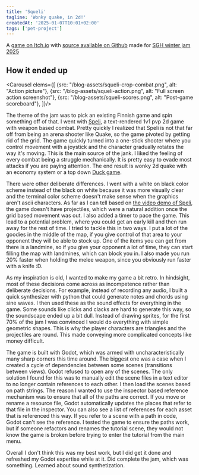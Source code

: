 ```yaml
---
title: 'Squeli'
tagline: 'Wonky quake, in 2d!'
createdAt: '2025-01-07T10:01+02:00'
tags: ['pet-project']
---
```


<script>
	import Carousel from '$lib/components/Carousel.svelte';
</script>

A [game on Itch.io](https://hajhawa.itch.io/squeli) with [source available on
Github](https://github.com/haihala/SGH-winter-jam-2025) made for [SGH winter jam
2025](https://itch.io/jam/sgh-talvijami-2025)

## How it ended up

<Carousel elems={[
{src: "/blog-assets/squeli-crop-combat.png", alt: "Action picture"},
{src: "/blog-assets/squeli-action.png", alt: "Full screen action screenshot"},
{src: "/blog-assets/squeli-scores.png", alt: "Post-game scoreboard"},
]}/>

The theme of the jam was to pick an existing Finnish game and spin something off
of that. I went with [Speli](https://suomigamehub.com/pelit/speli/), a
text-rendered 1v1 pvp 2d game with weapon based combat. Pretty quickly I
realized that Speli is not that far off from being an arena shooter like Quake,
so the game pivoted by getting rid of the grid. The game quickly turned into a
one-stick shooter where you control movement with a joystick and the character
gradually rotates the way it's moving. This is the main source of the jank. I
liked the feeling of every combat being a struggle mechanically. It is pretty
easy to evade most attacks if you are paying attention. The end result is wonky
2d quake with an economy system or a top down [Duck
game](https://store.steampowered.com/app/312530/Duck_Game/).

There were other deliberate differences. I went with a white on black color
scheme instead of the black on white because it was more visually clear and the
terminal color scheme doesn't make sense when the graphics aren't ascii
characters. As far as I can tell based on [the video demo of
Speli](https://www.youtube.com/watch?v=9z_SigkGVIA), the game doesn't have
projectiles, which were a natural addition once the grid based movement was out.
I also added a timer to pace the game. This lead to a potential problem, where
you could get an early kill and then run away for the rest of time. I tried to
tackle this in two ways. I put a lot of the goodies in the middle of the map, if
you give control of that area to your opponent they will be able to stock up.
One of the items you can get from there is a landmine, so if you give your
opponent a lot of time, they can start filling the map with landmines, which can
block you in. I also made you run 20% faster when holding the melee weapon,
since you obviously run faster with a knife :D.

As my inspiration is old, I wanted to make my game a bit retro. In hindsight,
most of these decisions come across as incompetence rather than deliberate
decisions. For example, instead of recording any audio, I built a quick
synthesizer with python that could generate notes and chords using sine waves. I
then used these as the sound effects for everything in the game. Some sounds
like clicks and clacks are hard to generate this way, so the soundscape ended up
a bit dull. Instead of drawing sprites, for the first 70% of the jam I was
convinced I would do everything with simple geometric shapes. This is why the
player characters are triangles and the projectiles are round. This made
conveying more complicated concepts like money difficult.

The game is built with Godot, which was armed with uncharacteristically many
sharp corners this time around. The biggest one was a case when I created a
cycle of dependencies between some scenes (transitions between views). Godot
refused to open any of the scenes. The only solution I found for this was to
manually edit the scene files in a text editor to no longer contain references
to each other. I then load the scenes based on path strings. The reason I wanted
to use the inspector based reference mechanism was to ensure that all of the
paths are correct. If you move or rename a resource file, Godot automatically
updates the places that refer to that file in the inspector. You can also see a
list of references for each asset that is referenced this way. If you refer to a
scene with a path in code, Godot can't see the reference. I tested the game to
ensure the paths work, but if someone refactors and renames the tutorial scene,
they would not know the game is broken before trying to enter the tutorial from
the main menu.

Overall I don't think this was my best work, but I did get it done and refreshed
my Godot expertise while at it. Did complete the jam, which was something.
Learned about sound synthetization.
